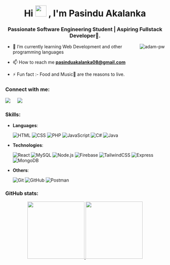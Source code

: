 <h1 align="center">Hi <img src="https://media.giphy.com/media/hvRJCLFzcasrR4ia7z/giphy.gif" width="35"> <!--👋-->, I'm Pasindu Akalanka</h1>
<h3 align="center">Passionate Software Engineering Student | Aspiring Fullstack Developer🌟.</h3>

<p><img align="right" src="https://github.com/Adam-pw/Adam-pw/blob/main/animation_500_kxa883sd.gif" alt="adam-pw" /></p>


- 🌱 I’m currently learning Web Development and other programming languages

- 📫 How to reach me **pasinduakalanka08@gmail.com**

- ⚡ Fun fact :- Food and Music🎵 are the reasons to live.


<h3 align="left">Connect with me:</h3>
<p align="left">
<a target="_blank" href="https://www.linkedin.com/in/ahmadshaikhk/"><img src="https://img.shields.io/badge/-LinkedIn-0077B5?style=for-the-badge&logo=Linkedin&logoColor=white"></img></a>
&emsp;
<a target="_blank" href="mailto:ahmed.bilal575@gmail.com"/>
<img src="https://img.shields.io/badge/-Gmail-D14836?style=for-the-badge&logo=Gmail&logoColor=white"></img></a>
</p>

<!-- <p  align="center">
  <img align='center' src="https://media.giphy.com/media/M9gbBd9nbDrOTu1Mqx/giphy.gif" width="140" alt="giphy">
</p> -->

<h3 align="left">Skills:</h3>
<p align="center">

- **Languages**:
    
    ![HTML](https://img.shields.io/badge/HTML-%23E34F26.svg?style=for-the-badge&logo=html5&logoColor=white)
    ![CSS](https://img.shields.io/badge/CSS-%231572B6.svg?style=for-the-badge&logo=css3&logoColor=white)
    ![PHP](https://img.shields.io/badge/PHP-%23777BB4.svg?style=for-the-badge&logo=php&logoColor=white)
    ![JavaScript](https://img.shields.io/badge/JavaScript-%23F7DF1E.svg?style=for-the-badge&logo=javascript&logoColor=black)
    ![C#](https://img.shields.io/badge/C%23-%23239120.svg?style=for-the-badge&logo=c-sharp&logoColor=white)
    ![Java](https://img.shields.io/badge/Java-%23007396.svg?style=for-the-badge&logo=java&logoColor=white) 
    
- **Technologies**:

  ![React](https://img.shields.io/badge/React-%2320232a.svg?style=for-the-badge&logo=react&logoColor=%2361DAFB)
  ![MySQL](https://img.shields.io/badge/MySQL-%2300f.svg?style=for-the-badge&logo=mysql&logoColor=white)
  ![Node.js](https://img.shields.io/badge/Node.js-%2343853D.svg?style=for-the-badge&logo=node.js&logoColor=white)
  ![Firebase](https://img.shields.io/badge/Firebase-%23039BE5.svg?style=for-the-badge&logo=firebase)
  ![TailwindCSS](https://img.shields.io/badge/TailwindCSS-%2338B2AC.svg?style=for-the-badge&logo=tailwind-css&logoColor=white)
  ![Express](https://img.shields.io/badge/Express-%23000000.svg?style=for-the-badge&logo=express&logoColor=white)
  ![MongoDB](https://img.shields.io/badge/MongoDB-%2347A248.svg?style=for-the-badge&logo=mongodb&logoColor=white)

- **Others**:

  ![Git](https://img.shields.io/badge/Git-%23F05033.svg?style=for-the-badge&logo=git&logoColor=white)
  ![GitHub](https://img.shields.io/badge/GitHub-%23121011.svg?style=for-the-badge&logo=github&logoColor=white)
  ![Postman](https://img.shields.io/badge/Postman-%23FF6C37.svg?style=for-the-badge&logo=postman&logoColor=white)
    
</p>

<h3 align="left">GitHub stats:</h3>

<p align="center">
<a href="https://github.com/PasinduAR">
  <img height="180em" src="https://github-readme-stats.vercel.app/api?username=PasinduAR&show_icons=true&theme=radical&include_all_commits=true&count_private=true"/>
  <img height="180em" src="https://github-readme-stats.vercel.app/api/top-langs/?username=PasinduAR&layout=compact&langs_count=8&theme=radical"/>
</a>
</p>



<br>
